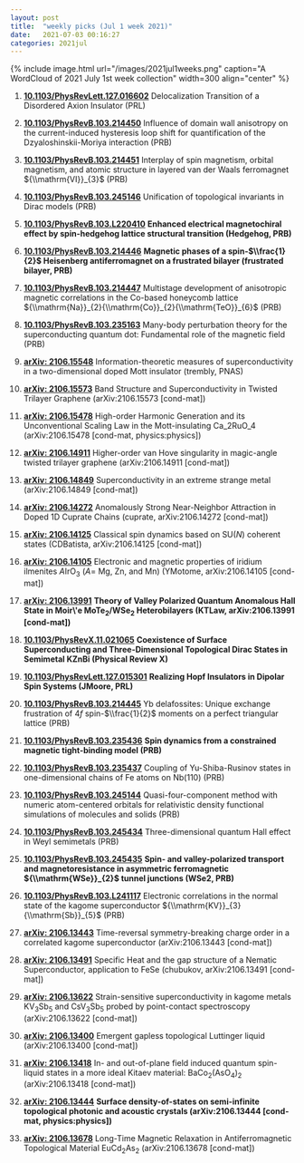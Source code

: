 ```yaml
---
layout: post
title:  "weekly picks (Jul 1 week 2021)"
date:   2021-07-03 00:16:27
categories: 2021jul
---
```


{% include image.html url="/images/2021jul1weeks.png" caption="A WordCloud of 2021 July 1st week collection" width=300 align="center" %}

1. **[10.1103/PhysRevLett.127.016602](https://link.aps.org/doi/10.1103/PhysRevLett.127.016602)** Delocalization Transition of a Disordered Axion Insulator (PRL)

1. **[10.1103/PhysRevB.103.214450](https://link.aps.org/doi/10.1103/PhysRevB.103.214450)** Influence of domain wall anisotropy on the current-induced hysteresis loop shift for quantification of the Dzyaloshinskii-Moriya interaction (PRB)

1. **[10.1103/PhysRevB.103.214451](https://link.aps.org/doi/10.1103/PhysRevB.103.214451)** Interplay of spin magnetism, orbital magnetism, and atomic structure in layered van der Waals ferromagnet ${\\mathrm{VI}}_{3}$ (PRB)

1. **[10.1103/PhysRevB.103.245146](https://link.aps.org/doi/10.1103/PhysRevB.103.245146)** Unification of topological invariants in Dirac models (PRB)

1. **[10.1103/PhysRevB.103.L220410](https://link.aps.org/doi/10.1103/PhysRevB.103.L220410)** **Enhanced electrical magnetochiral effect by spin-hedgehog lattice structural transition (Hedgehog, PRB)**

1. **[10.1103/PhysRevB.103.214446](https://link.aps.org/doi/10.1103/PhysRevB.103.214446)** **Magnetic phases of a spin-$\\frac{1}{2}$ Heisenberg antiferromagnet on a frustrated bilayer (frustrated bilayer, PRB)**

1. **[10.1103/PhysRevB.103.214447](https://link.aps.org/doi/10.1103/PhysRevB.103.214447)** Multistage development of anisotropic magnetic correlations in the Co-based honeycomb lattice ${\\mathrm{Na}}_{2}{\\mathrm{Co}}_{2}{\\mathrm{TeO}}_{6}$ (PRB)

1. **[10.1103/PhysRevB.103.235163](https://link.aps.org/doi/10.1103/PhysRevB.103.235163)** Many-body perturbation theory for the superconducting quantum dot: Fundamental role of the magnetic field (PRB)




1. **[arXiv: 2106.15548](http://arxiv.org/abs/2106.15548)** Information-theoretic measures of superconductivity in a two-dimensional doped Mott insulator (trembly, PNAS)

1. **[arXiv: 2106.15573](http://arxiv.org/abs/2106.15573)** Band Structure and Superconductivity in Twisted Trilayer Graphene (arXiv:2106.15573 [cond-mat])

1. **[arXiv: 2106.15478](http://arxiv.org/abs/2106.15478)** High-order Harmonic Generation and its Unconventional Scaling Law in the Mott-insulating Ca_2RuO_4 (arXiv:2106.15478 [cond-mat, physics:physics])

1. **[arXiv: 2106.14911](http://arxiv.org/abs/2106.14911)** Higher-order van Hove singularity in magic-angle twisted trilayer graphene (arXiv:2106.14911 [cond-mat])



1. **[arXiv: 2106.14849](http://arxiv.org/abs/2106.14849)** Superconductivity in an extreme strange metal (arXiv:2106.14849 [cond-mat])

1. **[arXiv: 2106.14272](http://arxiv.org/abs/2106.14272)** Anomalously Strong Near-Neighbor Attraction in Doped 1D Cuprate Chains (cuprate, arXiv:2106.14272 [cond-mat])

1. **[arXiv: 2106.14125](http://arxiv.org/abs/2106.14125)** Classical spin dynamics based on SU($N$) coherent states (CDBatista, arXiv:2106.14125 [cond-mat])

1. **[arXiv: 2106.14105](http://arxiv.org/abs/2106.14105)** Electronic and magnetic properties of iridium ilmenites $A$IrO$_3$ ($A=$ Mg, Zn, and Mn) (YMotome, arXiv:2106.14105 [cond-mat])

1. **[arXiv: 2106.13991](http://arxiv.org/abs/2106.13991)** **Theory of Valley Polarized Quantum Anomalous Hall State in Moir\\'e MoTe$_2$/WSe$_2$ Heterobilayers (KTLaw, arXiv:2106.13991 [cond-mat])**




1. **[10.1103/PhysRevX.11.021065](https://link.aps.org/doi/10.1103/PhysRevX.11.021065)** **Coexistence of Surface Superconducting and Three-Dimensional Topological Dirac States in Semimetal KZnBi (Physical Review X)**

1. **[10.1103/PhysRevLett.127.015301](https://link.aps.org/doi/10.1103/PhysRevLett.127.015301)** **Realizing Hopf Insulators in Dipolar Spin Systems (JMoore, PRL)**

1. **[10.1103/PhysRevB.103.214445](https://link.aps.org/doi/10.1103/PhysRevB.103.214445)** Yb delafossites: Unique exchange frustration of $4f$ spin-$\\frac{1}{2}$ moments on a perfect triangular lattice (PRB)

1. **[10.1103/PhysRevB.103.235436](https://link.aps.org/doi/10.1103/PhysRevB.103.235436)** **Spin dynamics from a constrained magnetic tight-binding model (PRB)**

1. **[10.1103/PhysRevB.103.235437](https://link.aps.org/doi/10.1103/PhysRevB.103.235437)** Coupling of Yu-Shiba-Rusinov states in one-dimensional chains of Fe atoms on Nb(110) (PRB)

1. **[10.1103/PhysRevB.103.245144](https://link.aps.org/doi/10.1103/PhysRevB.103.245144)** Quasi-four-component method with numeric atom-centered orbitals for relativistic density functional simulations of molecules and solids (PRB)

1. **[10.1103/PhysRevB.103.245434](https://link.aps.org/doi/10.1103/PhysRevB.103.245434)** Three-dimensional quantum Hall effect in Weyl semimetals (PRB)

1. **[10.1103/PhysRevB.103.245435](https://link.aps.org/doi/10.1103/PhysRevB.103.245435)** **Spin- and valley-polarized transport and magnetoresistance in asymmetric ferromagnetic ${\\mathrm{WSe}}_{2}$ tunnel junctions (WSe2, PRB)**

1. **[10.1103/PhysRevB.103.L241117](https://link.aps.org/doi/10.1103/PhysRevB.103.L241117)** Electronic correlations in the normal state of the kagome superconductor ${\\mathrm{KV}}_{3}{\\mathrm{Sb}}_{5}$ (PRB)



1. **[arXiv: 2106.13443](http://arxiv.org/abs/2106.13443)** Time-reversal symmetry-breaking charge order in a correlated kagome superconductor (arXiv:2106.13443 [cond-mat])

1. **[arXiv: 2106.13491](http://arxiv.org/abs/2106.13491)** Specific Heat and the gap structure of a Nematic Superconductor, application to FeSe (chubukov, arXiv:2106.13491 [cond-mat])

1. **[arXiv: 2106.13622](http://arxiv.org/abs/2106.13622)** Strain-sensitive superconductivity in kagome metals KV$_3$Sb$_5$ and CsV$_3$Sb$_5$ probed by point-contact spectroscopy (arXiv:2106.13622 [cond-mat])

1. **[arXiv: 2106.13400](http://arxiv.org/abs/2106.13400)** Emergent gapless topological Luttinger liquid (arXiv:2106.13400 [cond-mat])

1. **[arXiv: 2106.13418](http://arxiv.org/abs/2106.13418)** In- and out-of-plane field induced quantum spin-liquid states in a more ideal Kitaev material: BaCo$_2$(AsO$_4$)$_2$ (arXiv:2106.13418 [cond-mat])

1. **[arXiv: 2106.13444](http://arxiv.org/abs/2106.13444)** **Surface density-of-states on semi-infinite topological photonic and acoustic crystals (arXiv:2106.13444 [cond-mat, physics:physics])**

1. **[arXiv: 2106.13678](http://arxiv.org/abs/2106.13678)** Long-Time Magnetic Relaxation in Antiferromagnetic Topological Material EuCd$_2$As$_2$ (arXiv:2106.13678 [cond-mat])

